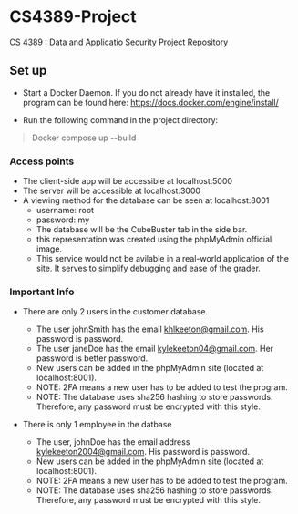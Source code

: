 # CS4389-Project
CS 4389 : Data and Applicatio Security Project Repository

## Set up

- Start a Docker Daemon. If you do not already have it installed, the program can be found here: https://docs.docker.com/engine/install/

- Run the following command in the project directory:
>Docker compose up --build

### Access points

- The client-side app will be accessible at localhost:5000
- The server will be accessible at localhost:3000
- A viewing method for the database can be seen at localhost:8001
	- username: root
	- password: my
	- The database will be the CubeBuster tab in the side bar.
	- this representation was created using the phpMyAdmin official image.
	- This service would not be avilable in a real-world application of the site. It serves to simplify debugging and ease of the grader.

### Important Info

- There are only 2 users in the customer database.
	- The user johnSmith has the email khlkeeton@gmail.com. His password is password.
	- The user janeDoe has the email kylekeeton04@gmail.com. Her password is better password.
	- New users can be added in the phpMyAdmin site (located at localhost:8001).
	- NOTE: 2FA means a new user has to be added to test the program.
	- NOTE: The database uses sha256 hashing to store passwords. Therefore, any password must be encrypted with this style.

- There is only 1 employee in the datbase
	- The user, johnDoe has the email address kylekeeton2004@gmail.com. His password is password.
	- New users can be added in the phpMyAdmin site (located at localhost:8001).
	- NOTE: 2FA means a new user has to be added to test the program.
	- NOTE: The database uses sha256 hashing to store passwords. Therefore, any password must be encrypted with this style.
